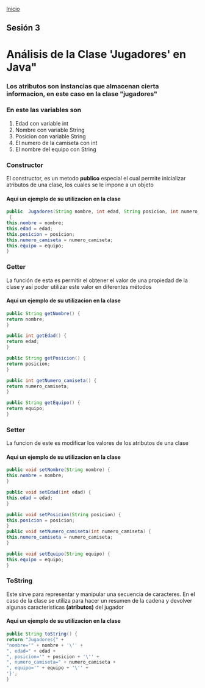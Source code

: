 [Inicio](./index.md)

## Sesión 3 


# Análisis de la Clase 'Jugadores' en Java"

### Los atributos son instancias que almacenan cierta informacion, en este caso en la clase "**jugadores**"

### En este las variables son

1. Edad con variable int
1. Nombre con variable String
1. Posicion con variable String
1. El numero de la camiseta con int
1. El nombre del equipo con String

### Constructor

El constructor, es un metodo **publico** especial el cual permite inicializar atributos de una clase, los cuales se le impone a un objeto

#### Aqui un ejemplo de su utilizacion en la clase

```java
public  Jugadores(String nombre, int edad, String posicion, int numero_camiseta, String equipo)
 {
this.nombre = nombre;
this.edad = edad;
this.posicion = posicion;
this.numero_camiseta = numero_camiseta;
this.equipo = equipo;
}

```

### Getter
La función de esta es permitir el obtener el valor de una propiedad de la clase y así poder utilizar este valor en diferentes métodos

#### Aqui un ejemplo de su utilizacion en la clase

```java
public String getNombre() {
return nombre;
}

public int getEdad() {
return edad;
}

public String getPosicion() {
return posicion;
}

public int getNumero_camiseta() {
return numero_camiseta;
}

public String getEquipo() {
return equipo;
}
```

### Setter

La funcion de este es modificar los valores de los atributos de una clase

#### Aqui un ejemplo de su utilizacion en la clase

```java
public void setNombre(String nombre) {
this.nombre = nombre;
}

public void setEdad(int edad) {
this.edad = edad;
}

public void setPosicion(String posicion) {
this.posicion = posicion;
}
public void setNumero_camiseta(int numero_camiseta) {
this.numero_camiseta = numero_camiseta;
}

public void setEquipo(String equipo) {
this.equipo = equipo;
}
```

### ToString

Este sirve para representar y manipular una secuencia de caracteres. En el caso de la clase se utiliza para hacer un resumen de la cadena y devolver algunas caracteristicas **(atributos)** del jugador

#### Aqui un ejemplo de su utilizacion en la clase

```java
public String toString() {
return "Jugadores{" +
"nombre='" + nombre + '\'' +
", edad=" + edad +
", posicion='" + posicion + '\'' +
", numero_camiseta=" + numero_camiseta +
", equipo='" + equipo + '\'' +
'}';
}
```